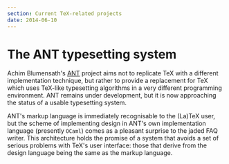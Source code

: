 ```yaml
---
section: Current TeX-related projects
date: 2014-06-10
---
```


# The ANT typesetting system

Achim Blumensath's [ANT](http://ant.berlios.de) project
aims not to replicate TeX with a different implementation
technique, but rather to provide a replacement for TeX which uses
TeX-like typesetting algorithms in a very different programming
environment.  ANT remains under development, but it is now
approaching the status of a usable typesetting system.

ANT's markup language is immediately recognisable to the
(La)TeX user, but the scheme of implementing design in
ANT's own implementation language (presently
`OCaml`) comes as a pleasant surprise to the jaded FAQ
writer.  This architecture holds the promise of a system that avoids a
set of serious problems with TeX's user interface: those that
derive from the design language being the same as the markup language.

